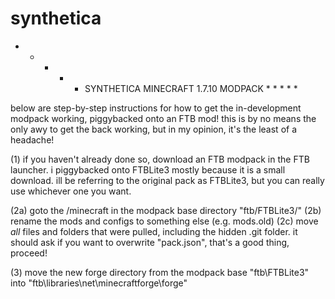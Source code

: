 # synthetica

* * * * * SYNTHETICA MINECRAFT 1.7.10 MODPACK * * * * *

below are step-by-step instructions for how to get the in-development modpack working, piggybacked onto an FTB mod! 
this is by no means the only awy to get the back working, but in my opinion, it's the least of a headache!


(1)  if you haven't already done so, download an FTB modpack in the FTB launcher. i piggybacked onto FTBLite3 mostly because it is a small download. ill be referring to the original pack as FTBLite3, but you can really use whichever one you want.

(2a) goto the /minecraft in the modpack base directory "ftb/FTBLite3/"
(2b) rename the mods and configs to something else (e.g. mods.old)
(2c) move _all_ files and folders that were pulled, including the hidden .git folder. it should ask if you want to overwrite "pack.json", that's a good thing, proceed!

(3) move the new forge directory from the modpack base "ftb\FTBLite3" into "ftb\libraries\net\minecraftforge\forge"


